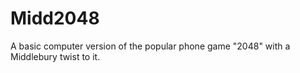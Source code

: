 # Midd2048
A basic computer version of the popular phone game "2048" with a Middlebury twist to it.
